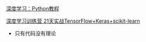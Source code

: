 
[深度学习：Python教程](https://cnbeining.github.io/deep-learning-with-python-cn/1-introduction/ch1-welcome.html)


[深度学习训练营 21天实战TensorFlow+Keras+scikit-learn](https://github.com/21-projects-for-deep-learning/MyBook)
- 只有代码没有理论